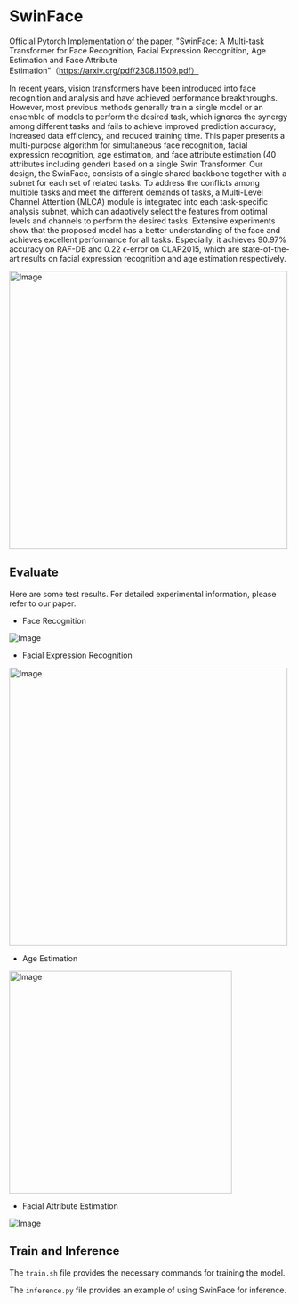 # SwinFace
Official Pytorch Implementation of the paper, "SwinFace: A Multi-task Transformer for Face Recognition, Facial Expression Recognition, Age Estimation and Face Attribute Estimation"（https://arxiv.org/pdf/2308.11509.pdf）

In recent years, vision transformers have been introduced into face recognition and analysis and have achieved performance breakthroughs. 
However, most previous methods generally train a single model or an ensemble of models to perform the desired task, which ignores the synergy among different tasks and fails to achieve improved prediction accuracy, increased data efficiency, and reduced training time. 
This paper presents a multi-purpose algorithm for simultaneous face recognition, facial expression recognition, age estimation, and face attribute estimation (40 attributes including gender) based on a single Swin Transformer. 
Our design, the SwinFace, consists of a single shared backbone together with a subnet for each set of related tasks. 
To address the conflicts among multiple tasks and meet the different demands of tasks, a Multi-Level Channel Attention (MLCA) module is integrated into each task-specific analysis subnet, which can adaptively select the features from optimal levels and channels to perform the desired tasks. 
Extensive experiments show that the proposed model has a better understanding of the face and achieves excellent performance for all tasks.
Especially, it achieves 90.97\% accuracy on RAF-DB and 0.22 $\epsilon$-error on CLAP2015, which are state-of-the-art results on facial expression recognition and age estimation respectively.

<img src="https://github.com/lxq1000/SwinFace/blob/main/pictures/SwinFace.png" alt="Image" width="500">

## Evaluate
Here are some test results. For detailed experimental information, please refer to our paper.

- Face Recognition
<img src="https://github.com/lxq1000/SwinFace/blob/main/pictures/face%20recognition.png" alt="Image">

- Facial Expression Recognition
<img src="https://github.com/lxq1000/SwinFace/blob/main/pictures/facial%20expression%20recognition.png" alt="Image" width="500">

- Age Estimation
<img src="https://github.com/lxq1000/SwinFace/blob/main/pictures/age%20estimation.png" alt="Image" width="400">

- Facial Attribute Estimation  
<img src="https://github.com/lxq1000/SwinFace/blob/main/pictures/facial%20attribute%20estimation.png" alt="Image">



## Train and Inference

The `train.sh` file provides the necessary commands for training the model.

The `inference.py` file provides an example of using SwinFace for inference.






